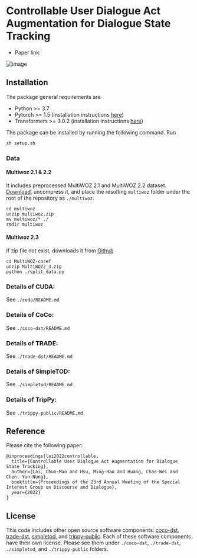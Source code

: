 # Controllable User Dialogue Act Augmentation for Dialogue State Tracking
- Paper link: 

![image](https://user-images.githubusercontent.com/2268109/180732891-414dbe8d-f5a5-470c-a6e7-c136d3587ac9.png)



## Installation

The package general requirements are

- Python >= 3.7
- Pytorch >= 1.5 (installation instructions [here](https://pytorch.org/))
- Transformers >= 3.0.2 (installation instructions [here](https://huggingface.co/transformers/))
 
The package can be installed by running the following command. Run

```sh setup.sh```

### Data

#### Multiwoz 2.1 & 2.2
It includes preprocessed MultiWOZ 2.1 and MultiWOZ 2.2 dataset. 
[Download](https://storage.cloud.google.com/sfr-coco-dst-research/multiwoz.zip), uncompress it, and place the 
resulting ```multiwoz``` folder under the root of the repository as ```./multiwoz```.
```
cd multiwoz
unzip multiwoz.zip
mv multiwoz/* ./
rmdir multiwoz
```

#### Multiwoz 2.3
If zip file not exist, downloads it from [Github](https://github.com/lexmen318/MultiWOZ-coref)
```
cd MultiWOZ-coref
unzip MultiWOZ2_3.zip
python ./split_data.py
```

### Details of CUDA: 
See ```./cuda/README.md```
### Details of CoCo: 
See ```./coco-dst/README.md```
### Details of TRADE: 
See ```./trade-dst/README.md```
### Details of SimpleTOD: 
See ```./simpletod/README.md```
### Details of TripPy: 
See ```./trippy-public/README.md```

## Reference
Please cite the following paper:
```
@inproceedings{lai2022controllable,
  title={Controllable User Dialogue Act Augmentation for Dialogue State Tracking},
  author={Lai, Chun-Mao and Hsu, Ming-Hao and Huang, Chao-Wei and Chen, Yun-Nung},
  booktitle={Proceedings of the 23rd Annual Meeting of the Special Interest Group on Discourse and Dialogue},
  year={2022}
}
```

## License

This code includes other open source software components: 
[coco-dst](https://github.com/salesforce/coco-dst),
[trade-dst](https://github.com/jasonwu0731/trade-dst), 
[simpletod](https://github.com/salesforce/simpletod/), and 
[trippy-public](https://gitlab.cs.uni-duesseldorf.de/general/dsml/trippy-public).
Each of these software components have their own license. Please see them under 
```./coco-dst```, ```./trade-dst```, ```./simpletod```, and ```./trippy-public``` folders. 
